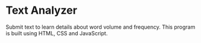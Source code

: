# Text Analyzer
Submit text to learn details about word volume and frequency. This program is built using HTML, CSS and JavaScript.
